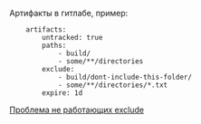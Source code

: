 Артифакты в гитлабе, пример:
```
    artifacts:
        untracked: true
        paths:
            - build/
            - some/**/directories
        exclude:
            - build/dont-include-this-folder/
            - some/**/directories/*.txt
        expire: 1d 
```
[Проблема не работающих exclude](https://gitlab.com/gitlab-org/gitlab/-/issues/15122)
